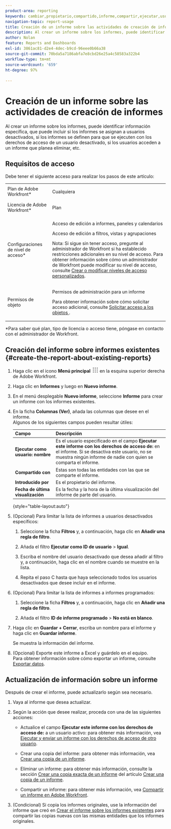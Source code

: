 ```yaml
---
product-area: reporting
keywords: cambiar,propietario,compartido,informe,compartir,ejecutar,usuario,acceso,derechos,introducido,último,visto,fecha,informes,actividades
navigation-topic: report-usage
title: Creación de un informe sobre las actividades de creación de informes
description: Al crear un informe sobre los informes, puede identificar información específica, que puede incluir si los informes se asignan a usuarios desactivados, si los informes se definen para que se ejecuten con los derechos de acceso de un usuario desactivado, si los usuarios acceden a un informe que planea eliminar, etc.
author: Nolan
feature: Reports and Dashboards
exl-id: 3861ac81-d2e4-4dec-b9cd-96eee0b66a38
source-git-commit: 70bda5a7186abfa7e8cbd26e25a4c58583a322b4
workflow-type: tm+mt
source-wordcount: '659'
ht-degree: 97%

---
```


# Creación de un informe sobre las actividades de creación de informes

Al crear un informe sobre los informes, puede identificar información específica, que puede incluir si los informes se asignan a usuarios desactivados, si los informes se definen para que se ejecuten con los derechos de acceso de un usuario desactivado, si los usuarios acceden a un informe que planea eliminar, etc.

## Requisitos de acceso

Debe tener el siguiente acceso para realizar los pasos de este artículo:

<table style="table-layout:auto"> 
 <col> 
 <col> 
 <tbody> 
  <tr> 
   <td role="rowheader">Plan de Adobe Workfront*</td> 
   <td> <p>Cualquiera</p> </td> 
  </tr> 
  <tr> 
   <td role="rowheader">Licencia de Adobe Workfront*</td> 
   <td> <p>Plan </p> </td> 
  </tr> 
  <tr> 
   <td role="rowheader">Configuraciones de nivel de acceso*</td> 
   <td> <p>Acceso de edición a informes, paneles y calendarios</p> <p>Acceso de edición a filtros, vistas y agrupaciones</p> <p>Nota: Si sigue sin tener acceso, pregunte al administrador de Workfront si ha establecido restricciones adicionales en su nivel de acceso. Para obtener información sobre cómo un administrador de Workfront puede modificar su nivel de acceso, consulte <a href="../../../administration-and-setup/add-users/configure-and-grant-access/create-modify-access-levels.md" class="MCXref xref">Crear o modificar niveles de acceso personalizados</a>.</p> </td> 
  </tr> 
  <tr> 
   <td role="rowheader">Permisos de objeto</td> 
   <td> <p>Permisos de administración para un informe</p> <p>Para obtener información sobre cómo solicitar acceso adicional, consulte <a href="../../../workfront-basics/grant-and-request-access-to-objects/request-access.md" class="MCXref xref">Solicitar acceso a los objetos </a>.</p> </td> 
  </tr> 
 </tbody> 
</table>

&#42;Para saber qué plan, tipo de licencia o acceso tiene, póngase en contacto con el administrador de Workfront.

## Creación del informe sobre informes existentes {#create-the-report-about-existing-reports}

1. Haga clic en el icono **Menú principal** ![Icono del menú principal](assets/main-menu-icon.png) en la esquina superior derecha de Adobe Workfront.
1. Haga clic en **Informes** y luego en **Nuevo informe**.
1. En el menú desplegable **Nuevo informe**, seleccione **Informe** para crear un informe con los informes existentes.

1. En la ficha **Columnas (Ver)**, añada las columnas que desee en el informe.\
   Algunos de los siguientes campos pueden resultar útiles:

   | Campo | Descripción |
   |---|---|
   | **Ejecutar como usuario: nombre** | Es el usuario especificado en el campo **Ejecutar este informe con los derechos de acceso de:** en el informe. Si se desactiva este usuario, no se muestra ningún informe de nadie con quien se comparta el informe. |
   | **Compartido con** | Estas son todas las entidades con las que se comparte el informe. |
   | **Introducido por** | Es el propietario del informe. |
   | **Fecha de última visualización** | Es la fecha y la hora de la última visualización del informe de parte del usuario. |

   {style="table-layout:auto"}

1. (Opcional) Para limitar la lista de informes a usuarios desactivados específicos:

   1. Seleccione la ficha **Filtros** y, a continuación, haga clic en **Añadir una regla de filtro**.

   1. Añada el filtro **Ejecutar como ID de usuario** > **Igual**.

   1. Escriba el nombre del usuario desactivado que desea añadir al filtro y, a continuación, haga clic en el nombre cuando se muestre en la lista.
   1. Repita el paso C hasta que haya seleccionado todos los usuarios desactivados que desee incluir en el informe.

1. (Opcional) Para limitar la lista de informes a informes programados:

   1. Seleccione la ficha **Filtros** y, a continuación, haga clic en **Añadir una regla de filtro**.

   1. Añada el filtro **ID de informe programado** > **No está en blanco**.

1. Haga clic en **Guardar + Cerrar**, escriba un nombre para el informe y haga clic en **Guardar informe**.

   Se muestra la información del informe.

1. (Opcional) Exporte este informe a Excel y guárdelo en el equipo.\
   Para obtener información sobre cómo exportar un informe, consulte [Exportar datos](../../../reports-and-dashboards/reports/creating-and-managing-reports/export-data.md).

## Actualización de información sobre un informe

Después de crear el informe, puede actualizarlo según sea necesario.

1. Vaya al informe que desea actualizar.
1. Según la acción que desee realizar, proceda con una de las siguientes acciones:

   * Actualice el campo **Ejecutar este informe con los derechos de acceso de:** a un usuario activo: para obtener más información, vea [Ejecutar y enviar un informe con los derechos de acceso de otro usuario](../../../reports-and-dashboards/reports/creating-and-managing-reports/run-deliver-report-access-rights-another-user.md).

   * Crear una copia del informe: para obtener más información, vea [Crear una copia de un informe](../../../reports-and-dashboards/reports/creating-and-managing-reports/create-copy-report.md).
   * Eliminar un informe: para obtener más información, consulte la sección [Crear una copia exacta de un informe](../../../reports-and-dashboards/reports/creating-and-managing-reports/create-copy-report.md#update2) del artículo [Crear una copia de un informe](../../../reports-and-dashboards/reports/creating-and-managing-reports/create-copy-report.md).

   * Compartir un informe: para obtener más información, vea [Compartir un informe en Adobe Workfront](../../../reports-and-dashboards/reports/creating-and-managing-reports/share-report.md).

1. (Condicional) Si copia los informes originales, use la información del informe que creó en [Crear el informe sobre los informes existentes](#create-the-report-about-existing-reports) para compartir las copias nuevas con las mismas entidades que los informes originales.
